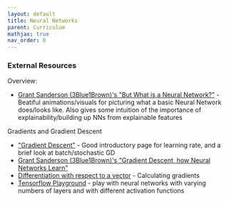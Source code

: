 ```yaml
---
layout: default
title: Neural Networks
parent: Curriculum
mathjax: true
nav_order: 8
---
```



### External Resources
Overview:
* [Grant Sanderson (3Blue1Brown)'s "But What is a Neural Network?"](https://www.youtube.com/watch?v=aircAruvnKk&ab_channel=3Blue1Brown) - Beatiful animations/visuals for picturing what a basic Neural Network does/looks like. Also gives some intuition of the importance of explainability/building up NNs from explainable features

Gradients and Gradient Descent
* ["Gradient Descent"](https://builtin.com/data-science/gradient-descent) - Good introductory page for learning rate, and a brief look at batch/stochastic GD
* [Grant Sanderson (3Blue1Brown)'s "Gradient Descent, how Neural Networks Learn"](https://www.youtube.com/watch?v=IHZwWFHWa-w&ab_channel=3Blue1Brown)
* [Differentiation with respect to a vector](https://onlinelibrary.wiley.com/doi/pdf/10.1002/0471705195.app3) - Calculating gradients
* [Tensorflow Playground](https://playground.tensorflow.org) - play with neural networks with varying numbers of layers and with different activation functions
